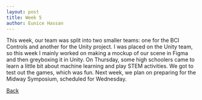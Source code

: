 ```yaml
---
layout: post
title: Week 5
author: Eunice Hassan
---
```


This week, our team was split into two smaller teams: one for the BCI Controls and another for the Unity project. I was placed on the Unity team, so this week I mainly worked on making a mockup of our scene in Figma and then greyboxing it in Unity. On Thursday, some high schoolers came to learn a little bit about machine learning and play STEM activities. We got to test out the games, which was fun. Next week, we plan on preparing for the Midway Symposium, scheduled for Wednesday.

[Back](./my-blog.html)
